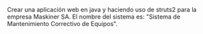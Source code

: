 Crear una aplicación web en java y haciendo uso de struts2 para la empresa Maskiner SA. El nombre del sistema es: "Sistema de Mantenimiento Correctivo de Equipos".